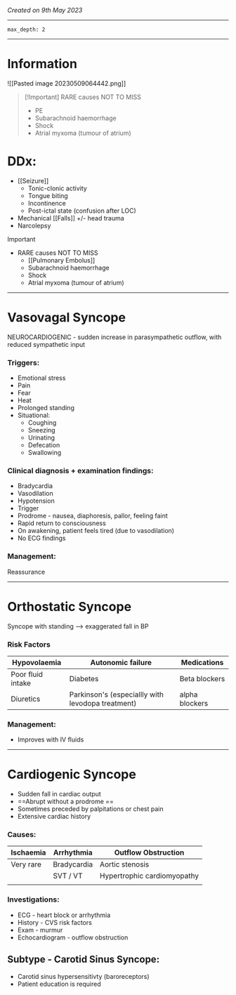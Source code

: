 *Created on 9th May 2023*

---
```toc
max_depth: 2
```
---

# Information
 
![[Pasted image 20230509064442.png]]
>[!Important] RARE causes NOT TO MISS
>- PE
>- Subarachnoid haemorrhage
>- Shock
>- Atrial myxoma (tumour of atrium)


# DDx:
- [[Seizure]]
	- Tonic-clonic activity
	- Tongue biting
	- Incontinence
	- Post-ictal state (confusion after LOC)
- Mechanical [[Falls]] +/- head trauma
- Narcolepsy 

> [!Important]
- RARE causes NOT TO MISS
	- [[Pulmonary Embolus]]
	- Subarachnoid haemorrhage
	- Shock
	- Atrial myxoma (tumour of atrium)

---

# Vasovagal Syncope
NEUROCARDIOGENIC - sudden increase in parasympathetic outflow, with reduced sympathetic input

### Triggers:
- Emotional stress 
- Pain
- Fear
- Heat 
- Prolonged standing
- Situational:
	- Coughing
	- Sneezing
	- Urinating
	- Defecation
	- Swallowing

### Clinical diagnosis + examination findings:
- Bradycardia
- Vasodilation
- Hypotension
- Trigger
- Prodrome - nausea, diaphoresis, pallor, feeling faint
- Rapid return to consciousness
- On awakening, patient feels tired (due to vasodilation)
- No ECG findings

### Management: 
Reassurance

---
# Orthostatic Syncope

Syncope with standing --> exaggerated fall in BP

### Risk Factors
| Hypovolaemia      | Autonomic failure | Medications   |
| ----------------- | ----------------- | ------------- |
| Poor fluid intake | Diabetes          | Beta blockers |
| Diuretics         | Parkinson's (especiallly with levodopa treatment)       | alpha blockers              |

### Management:
- Improves with IV fluids

---

# Cardiogenic Syncope

- Sudden fall in cardiac output
- ==Abrupt without a prodrome ==
- Sometimes preceded by palpitations or chest pain
- Extensive cardiac history 

### Causes:
| Ischaemia | Arrhythmia  | Outflow Obstruction         |
| --------- | ----------- | --------------------------- |
| Very rare | Bradycardia | Aortic stenosis             |
|           | SVT / VT    | Hypertrophic cardiomyopathy |
|           |             |                             |

### Investigations:
- ECG - heart block or arrhythmia
- History - CVS risk factors
- Exam - murmur
- Echocardiogram - outflow obstruction

## Subtype - Carotid Sinus Syncope:
- Carotid sinus hypersensitivty (baroreceptors)
- Patient education is required 